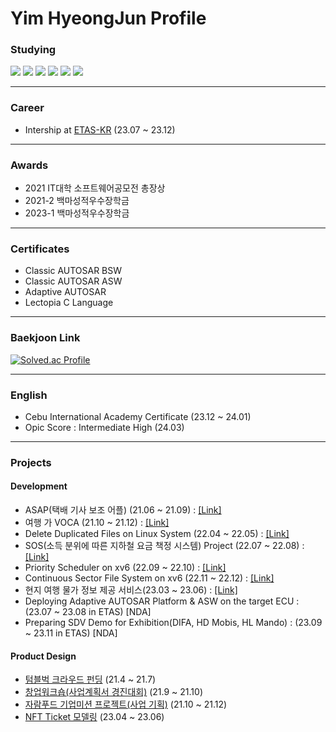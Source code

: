 # Yim HyeongJun Profile

### Studying
<img src="https://img.shields.io/badge/C-A8B9CC?style=flat-square&logo=C&logoColor=white"/> <img src="https://img.shields.io/badge/C++-00599C?style=flat-square&logo=C%2B%2B&logoColor=white"/> <img src="https://img.shields.io/badge/Android Studio-3DDC84?style=flat-square&logo=Android&logoColor=white"/> <img src="https://img.shields.io/badge/Spring Boot-6DB33F?style=flat-square&logo=Spring Boot&logoColor=white"/> <img src="https://img.shields.io/badge/MySQL-4479A1?style=flat-square&logo=mysql&logoColor=white"/> <img src="https://img.shields.io/badge/Linux-FCC624?style=flat-square&logo=linux&logoColor=white"/>

---------------------
### Career
* Intership at [ETAS-KR](https://www.etas.com/ko/index.php) (23.07 ~ 23.12)

---------------------
### Awards
* 2021 IT대학 소프트웨어공모전 총장상
* 2021-2 백마성적우수장학금
* 2023-1 백마성적우수장학금
---------------------
### Certificates
* Classic AUTOSAR BSW 
* Classic AUTOSAR ASW 
* Adaptive AUTOSAR
* Lectopia C Language
---------------------
### Baekjoon Link
[![Solved.ac Profile](http://mazassumnida.wtf/api/generate_badge?boj=pppqqq99)](https://solved.ac/pppqqq99)

---------------------
### English
* Cebu International Academy Certificate (23.12 ~ 24.01)
* Opic Score : Intermediate High (24.03)
---------------------
### Projects

#### Development
* ASAP(택배 기사 보조 어플) (21.06 ~ 21.09) : [[Link]](https://github.com/sangjun-Park1208/ASAPver1)
* 여행 가 VOCA (21.10 ~ 21.12) : [[Link]](https://github.com/jjongwon7/VocaProject)
* Delete Duplicated Files on Linux System (22.04 ~ 22.05) : [[Link]](https://github.com/yimhyeongjun/Delete_Duplicated_Files_on_Linux_System)
* SOS(소득 분위에 따른 지하철 요금 책정 시스템) Project (22.07 ~ 22.08) : [[Link]](https://github.com/mmalfoy/22--summer-project-)
* Priority Scheduler on xv6 (22.09 ~ 22.10) : [[Link]](https://github.com/yimhyeongjun/Priority_Scheduler_on_xv6)
* Continuous Sector File System on xv6 (22.11 ~ 22.12) : [[Link]](https://github.com/yimhyeongjun/Continuous_file_system_on_xv6)
* 현지 여행 물가 정보 제공 서비스(23.03 ~ 23.06) : [[Link]](https://github.com/bagasari)
* Deploying Adaptive AUTOSAR Platform & ASW on the target ECU : (23.07 ~ 23.08 in ETAS) [NDA]
* Preparing SDV Demo for Exhibition(DIFA, HD Mobis, HL Mando) : (23.09 ~ 23.11 in ETAS) [NDA]

#### Product Design
* [텀블벅 크라우드 펀딩](https://tumblbug.com/ddobagi__light?ref=검색%2F키워드) (21.4 ~ 21.7)
* [창업워크숍(사업계획서 경진대회)](https://github.com/pppqqq99/pppqqq99/files/9264618/Wet.the.Travel.pdf) (21.9 ~ 21.10)
* [자람푸드 기업미션 프로젝트(사업 기획)](https://github.com/pppqqq99/pppqqq99/files/9264639/_.1.-1.pdf) (21.10 ~ 21.12)
* [NFT Ticket 모델링](/Users/yimhyeongjun/Desktop/SSU_YHJ/NFT_Ticket_System.docx) (23.04 ~ 23.06)



